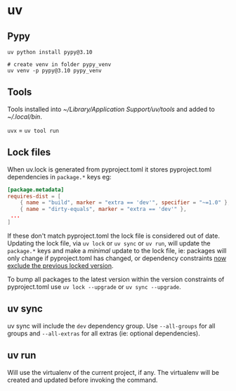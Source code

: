 # uv

## Pypy

```
uv python install pypy@3.10

# create venv in folder pypy_venv
uv venv -p pypy@3.10 pypy_venv
```

## Tools

Tools installed into _~/Library/Application Support/uv/tools_ and added to _~/.local/bin_.

`uvx` = `uv tool run`

## Lock files

When uv.lock is generated from pyproject.toml it stores pyproject.toml dependencies in `package.*` keys eg:

```toml
[package.metadata]
requires-dist = [
    { name = "build", marker = "extra == 'dev'", specifier = "~=1.0" },
    { name = "dirty-equals", marker = "extra == 'dev'" },
 ...
]
```

If these don't match pyproject.toml the lock file is considered out of date. Updating the lock file, via `uv lock` or `uv sync` or `uv run`, will update the `package.*` keys and make a _minimal_ update to the lock file, ie: packages will only change if pyproject.toml has changed, or dependency constraints [now exclude the previous locked version](https://docs.astral.sh/uv/concepts/projects/sync/#upgrading-locked-package-versions).

To bump all packages to the latest version within the version constraints of pyproject.toml use `uv lock --upgrade` or `uv sync --upgrade`.

## uv sync

uv sync will include the `dev` dependency group. Use `--all-groups` for all groups and `--all-extras` for all extras (ie: optional dependencies).

## uv run

Will use the virtualenv of the current project, if any. The virtualenv will be created and updated before invoking the command.
